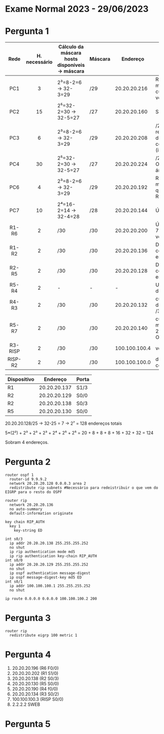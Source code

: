 # Exame Normal 2023 - 29/06/2023

# Pergunta 1

|  Rede   | H. necessário | Cálculo da máscara<br />hosts disponíveis -> máscara | Máscara | Endereço      | Razão                                                 |
| :-----: | :-----------: | ---------------------------------------------------- | ------- | ------------- | ----------------------------------------------------- |
|   PC1   |       3       | 2³=8-2=6 -> 32-3=29                                  | /29     | 20.20.20.216  | Rota com menor custo que vem do RIP                   |
|   PC2   |      15       | 2⁵=32-2=30 -> 32-5=27                                | /27     | 20.20.20.160  | Sobra                                                 |
|   PC3   |       6       | 2³=8-2=6 -> 32-3=29                                  | /29     | 20.20.20.208  | /29 que resta e vem do OSPF como IA<br />(inter-area) |
|   PC4   |      30       | 2⁵=32-2=30 -> 32-5=27                                | /27     | 20.20.20.224  | /27 vem de O IA (outra área)                          |
|   PC6   |       4       | 2³=8-2=6 -> 32-3=29                                  | /29     | 20.20.20.192  | Rota com maior custo que vem do RIP                   |
|   PC7   |      10       | 2⁴=16-2=14 -> 32-4=28                                | /28     | 20.20.20.144  | Único /28                                             |
|  R1-R6  |       2       | /30                                                  | /30     | 20.20.20.200  | Única rota 730 que vem do RIP                         |
|  R1-R2  |       2       | /30                                                  | /30     | 20.20.20.136  | Diretamente conectado em S0/3                         |
|  R2-R5  |       2       | /30                                                  | /30     | 20.20.20.128  | Diretamente conectado em S0/0                         |
|  R5-R4  |       2       | -                                                    | -       | -             | Usa a rede do PC2                                     |
|  R4-R3  |       2       | /30                                                  | /30     | 20.20.20.132  | custo maior das 2 redes /30 O IA                      |
|  R5-R7  |       2       | /30                                                  | /30     | 20.20.20.140  | custo menos das 2 redes /30 O IA                      |
| R3-RISP |       2       | /30                                                  | /30     | 100.100.100.4 | vem de R5                                             |
| RISP-R2 |       2       | /30                                                  | /30     | 100.100.100.0 | directly connected                                    |

| Dispositivo | Endereço     | Porta |
| ----------- | ------------ | ----- |
| R1          | 20.20.20.137 | S1/3  |
| R2          | 20.20.20.129 | S0/0  |
| R2          | 20.20.20.138 | S0/3  |
| R5          | 20.20.20.130 | S0/0  |

20.20.20.128/25 -> 32-25 = 7 -> 2⁷ = 128 endereços totais

5\*(2²) + 2³ + 2³ + 2³ + 2⁴ + 2⁵ + 2⁵ = 20 + 8 + 8 + 8 + 16 + 32 + 32 = 124

Sobram 4 endereços.

# Pergunta 2

```
router ospf 1
  router-id 9.9.9.2
  network 20.20.20.128 0.0.0.3 area 2
  redistribute rip subnets #Necessário para redeistribuir o que vem do EIGRP para o resto do OSPF
```

```
router rip
  network 20.20.20.136
  no auto-summary
  default-information originate
```

```
key chain RIP_AUTH
  key 1
    key-string ED
```

```
int s0/3
  ip addr 20.20.20.138 255.255.255.252
  no shut
  ip rip authentication mode md5
  ip rip authentication key-chain RIP_AUTH
int s0/0
  ip addr 20.20.20.129 255.255.255.252
  no shut
  ip ospf authentication message-digest
  ip ospf message-digest-key md5 ED
int s0/1
  ip addr 100.100.100.1 255.255.255.252
  no shut
```

```
ip route 0.0.0.0 0.0.0.0 100.100.100.2 200
```

# Pergunta 3

```
router rip
  redistribute eigrp 100 metric 1
```

# Pergunta 4

1. 20.20.20.196 (R6 F0/0)
2. 20.20.20.202 (R1 S1/0)
3. 20.20.20.138 (R2 S0/3)
4. 20.20.20.130 (R5 S0/0)
5. 20.20.20.190 (R4 f0/0)
6. 20.20.20.134 (R3 S0/2)
7. 100.100.100.3 (RISP S0/0)
8. 2.2.2.2 SWEB

# Pergunta 5
